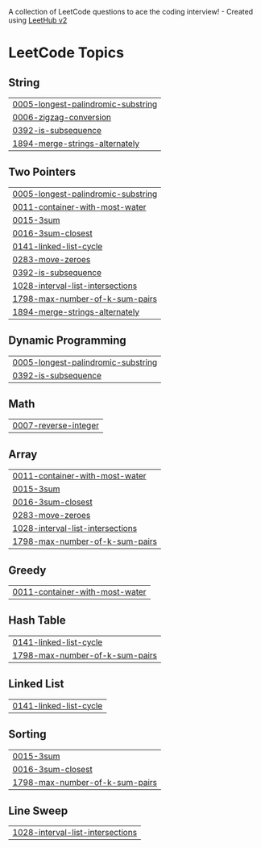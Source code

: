 A collection of LeetCode questions to ace the coding interview! - Created using [LeetHub v2](https://github.com/arunbhardwaj/LeetHub-2.0)
<!---LeetCode Topics Start-->
# LeetCode Topics
## String
|  |
| ------- |
| [0005-longest-palindromic-substring](https://github.com/cold-me/coding-test-practice/tree/master/0005-longest-palindromic-substring) |
| [0006-zigzag-conversion](https://github.com/cold-me/coding-test-practice/tree/master/0006-zigzag-conversion) |
| [0392-is-subsequence](https://github.com/cold-me/coding-test-practice/tree/master/0392-is-subsequence) |
| [1894-merge-strings-alternately](https://github.com/cold-me/coding-test-practice/tree/master/1894-merge-strings-alternately) |
## Two Pointers
|  |
| ------- |
| [0005-longest-palindromic-substring](https://github.com/cold-me/coding-test-practice/tree/master/0005-longest-palindromic-substring) |
| [0011-container-with-most-water](https://github.com/cold-me/coding-test-practice/tree/master/0011-container-with-most-water) |
| [0015-3sum](https://github.com/cold-me/coding-test-practice/tree/master/0015-3sum) |
| [0016-3sum-closest](https://github.com/cold-me/coding-test-practice/tree/master/0016-3sum-closest) |
| [0141-linked-list-cycle](https://github.com/cold-me/coding-test-practice/tree/master/0141-linked-list-cycle) |
| [0283-move-zeroes](https://github.com/cold-me/coding-test-practice/tree/master/0283-move-zeroes) |
| [0392-is-subsequence](https://github.com/cold-me/coding-test-practice/tree/master/0392-is-subsequence) |
| [1028-interval-list-intersections](https://github.com/cold-me/coding-test-practice/tree/master/1028-interval-list-intersections) |
| [1798-max-number-of-k-sum-pairs](https://github.com/cold-me/coding-test-practice/tree/master/1798-max-number-of-k-sum-pairs) |
| [1894-merge-strings-alternately](https://github.com/cold-me/coding-test-practice/tree/master/1894-merge-strings-alternately) |
## Dynamic Programming
|  |
| ------- |
| [0005-longest-palindromic-substring](https://github.com/cold-me/coding-test-practice/tree/master/0005-longest-palindromic-substring) |
| [0392-is-subsequence](https://github.com/cold-me/coding-test-practice/tree/master/0392-is-subsequence) |
## Math
|  |
| ------- |
| [0007-reverse-integer](https://github.com/cold-me/coding-test-practice/tree/master/0007-reverse-integer) |
## Array
|  |
| ------- |
| [0011-container-with-most-water](https://github.com/cold-me/coding-test-practice/tree/master/0011-container-with-most-water) |
| [0015-3sum](https://github.com/cold-me/coding-test-practice/tree/master/0015-3sum) |
| [0016-3sum-closest](https://github.com/cold-me/coding-test-practice/tree/master/0016-3sum-closest) |
| [0283-move-zeroes](https://github.com/cold-me/coding-test-practice/tree/master/0283-move-zeroes) |
| [1028-interval-list-intersections](https://github.com/cold-me/coding-test-practice/tree/master/1028-interval-list-intersections) |
| [1798-max-number-of-k-sum-pairs](https://github.com/cold-me/coding-test-practice/tree/master/1798-max-number-of-k-sum-pairs) |
## Greedy
|  |
| ------- |
| [0011-container-with-most-water](https://github.com/cold-me/coding-test-practice/tree/master/0011-container-with-most-water) |
## Hash Table
|  |
| ------- |
| [0141-linked-list-cycle](https://github.com/cold-me/coding-test-practice/tree/master/0141-linked-list-cycle) |
| [1798-max-number-of-k-sum-pairs](https://github.com/cold-me/coding-test-practice/tree/master/1798-max-number-of-k-sum-pairs) |
## Linked List
|  |
| ------- |
| [0141-linked-list-cycle](https://github.com/cold-me/coding-test-practice/tree/master/0141-linked-list-cycle) |
## Sorting
|  |
| ------- |
| [0015-3sum](https://github.com/cold-me/coding-test-practice/tree/master/0015-3sum) |
| [0016-3sum-closest](https://github.com/cold-me/coding-test-practice/tree/master/0016-3sum-closest) |
| [1798-max-number-of-k-sum-pairs](https://github.com/cold-me/coding-test-practice/tree/master/1798-max-number-of-k-sum-pairs) |
## Line Sweep
|  |
| ------- |
| [1028-interval-list-intersections](https://github.com/cold-me/coding-test-practice/tree/master/1028-interval-list-intersections) |
<!---LeetCode Topics End-->